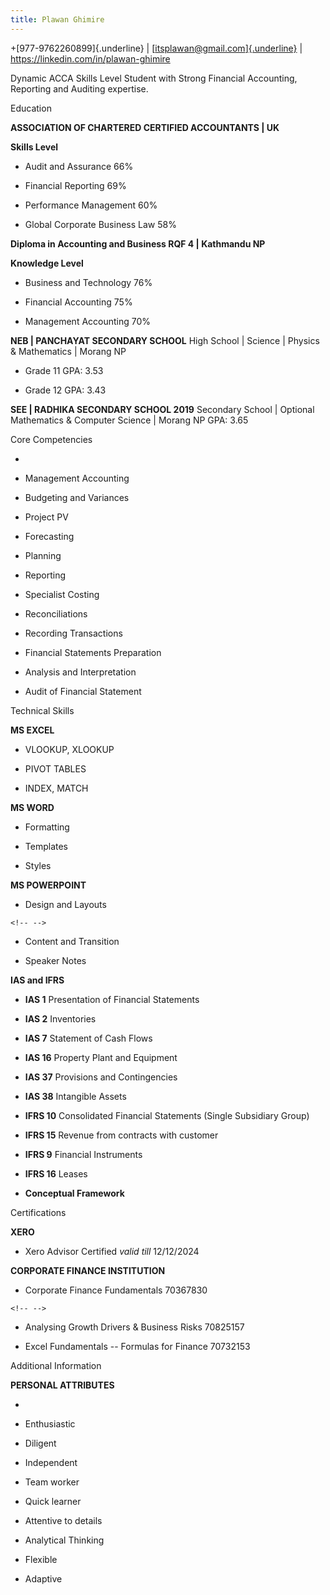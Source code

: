 ```yaml
---
title: Plawan Ghimire
---
```


\+[977-9762260899]{.underline} \|
[[itsplawan@gmail.com]{.underline}](mailto:itsplawan@gmail.com) \|
<https://linkedin.com/in/plawan-ghimire>

Dynamic ACCA Skills Level Student with Strong Financial Accounting,
Reporting and Auditing expertise.

Education

**ASSOCIATION OF CHARTERED CERTIFIED ACCOUNTANTS \| UK**

**Skills Level**

-   Audit and Assurance 66%

-   Financial Reporting 69%

-   Performance Management 60%

-   Global Corporate Business Law 58%

**Diploma in Accounting and Business RQF 4 \| Kathmandu NP**

**Knowledge Level**

-   Business and Technology 76%

-   Financial Accounting 75%

-   Management Accounting 70%

**NEB \| PANCHAYAT SECONDARY SCHOOL** High School \| Science \| Physics
& Mathematics \| Morang NP

-   Grade 11 GPA: 3.53

-   Grade 12 GPA: 3.43

**SEE \| RADHIKA SECONDARY SCHOOL 2019** Secondary School \| Optional
Mathematics & Computer Science \| Morang NP GPA: 3.65

Core Competencies

-   

-   Management Accounting

-   Budgeting and Variances

-   Project PV

-   Forecasting

-   Planning

-   Reporting

-   Specialist Costing

-   Reconciliations

-   Recording Transactions

-   Financial Statements Preparation

-   Analysis and Interpretation

-   Audit of Financial Statement

Technical Skills

**MS EXCEL**

-   VLOOKUP, XLOOKUP

-   PIVOT TABLES

-   INDEX, MATCH

**MS WORD**

-   Formatting

-   Templates

-   Styles

**MS POWERPOINT**

-   Design and Layouts

```{=html}
<!-- -->
```
-   Content and Transition

-   Speaker Notes

**IAS and IFRS**

-   **IAS 1** Presentation of Financial Statements

-   **IAS 2** Inventories

-   **IAS 7** Statement of Cash Flows

-   **IAS 16** Property Plant and Equipment

-   **IAS 37** Provisions and Contingencies

-   **IAS 38** Intangible Assets

-   **IFRS 10** Consolidated Financial Statements (Single Subsidiary
    Group)

-   **IFRS 15** Revenue from contracts with customer

-   **IFRS 9** Financial Instruments

-   **IFRS 16** Leases

-   **Conceptual Framework**

Certifications

**XERO**

-   Xero Advisor Certified *valid till* 12/12/2024

**CORPORATE FINANCE INSTITUTION**

-   Corporate Finance Fundamentals 70367830

```{=html}
<!-- -->
```
-   Analysing Growth Drivers & Business Risks 70825157

-   Excel Fundamentals -- Formulas for Finance 70732153

Additional Information

**PERSONAL ATTRIBUTES**

-   

-   Enthusiastic

-   Diligent

-   Independent

-   Team worker

-   Quick learner

-   Attentive to details

-   Analytical Thinking

-   Flexible

-   Adaptive
